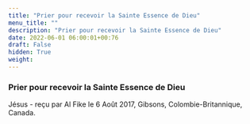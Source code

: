 ```yaml
---
title: "Prier pour recevoir la Sainte Essence de Dieu"
menu_title: ""
description: "Prier pour recevoir la Sainte Essence de Dieu"
date: 2022-06-01 06:00:01+00:76
draft: False
hidden: True
weight:
---
```

### Prier pour recevoir la Sainte Essence de Dieu

Jésus - reçu par Al Fike le 6 Août 2017, Gibsons, Colombie-Britannique, Canada.



